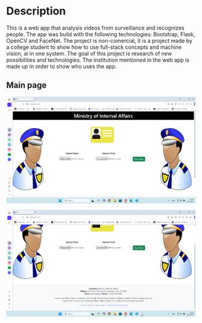 # Description

This is a web app that analysis videos from surveillance and recognizes people. The app was build with the following technologies: Bootstrap, Flask, OpenCV and FaceNet. The project is non-comercial, it is a project made by a college student to show how to use full-stack concepts and machine vision, ai in one system. The goal of this project is research of new possibilities and technologies. 
The institution mentioned in the web app is made up in order to show who uses the app.


## Main page


![Alt text](https://raw.githubusercontent.com/OrdancheNedev/Flask-Player/master/image1.png)


![Alt text](https://raw.githubusercontent.com/OrdancheNedev/Flask-Player/master/image2.png)
